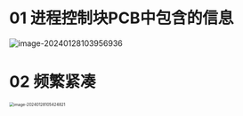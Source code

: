 # 01 进程控制块PCB中包含的信息

![image-20240128103956936](https://cvp.oss-cn-shanghai.aliyuncs.com/picgo/202401281039048.png)

# 02 频繁紧凑

<img src="https://cvp.oss-cn-shanghai.aliyuncs.com/picgo/202401281054887.png" alt="image-20240128105424821" style="zoom:50%;" />